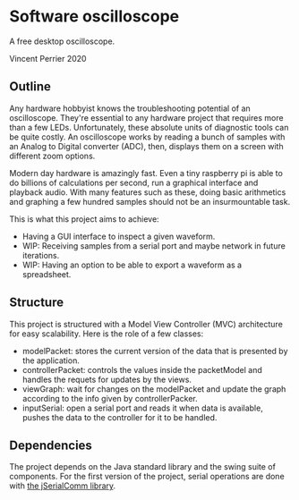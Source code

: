 # Software oscilloscope

A free desktop oscilloscope. 

Vincent Perrier 2020

## Outline

Any hardware hobbyist knows the troubleshooting potential of
an oscilloscope. 
They're essential to any hardware project that requires more than a few LEDs. 
Unfortunately, these absolute units of diagnostic tools
can be quite costly. 
An oscilloscope works by reading a bunch of samples with an Analog 
to Digital converter (ADC), then, displays them on a screen with different zoom options. 

Modern day hardware is amazingly fast. Even a tiny raspberry pi is able to 
do billions of calculations per second, run a graphical interface and playback audio.
With many features such as these, doing basic arithmetics and 
graphing a few hundred samples should not be an insurmountable 
task. 

This is what this project aims to achieve:
* Having a GUI interface to inspect a given waveform.
* WIP: Receiving samples from a serial port and maybe network in future iterations.
* WIP: Having an option to be able to export a waveform as a spreadsheet.

## Structure
This project is structured with a Model View Controller (MVC) architecture for easy scalability.
Here is the role of a few classes:
* modelPacket: stores the current version of the data that is presented by the application.
* controllerPacket: controls the values inside the packetModel and handles the
requets for updates by the views.
* viewGraph: wait for changes on the modelPacket and update the graph according to the info given by controllerPacker.
* inputSerial: open a serial port and reads it when data is available, pushes the data to the controller for it to be handled.

## Dependencies
The project depends on the Java standard library and the swing suite of components. For the first version of the project, serial operations
are done with [the jSerialComm library](https://fazecast.github.io/jSerialComm/).